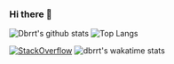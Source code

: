 ### Hi there 👋

![Dbrrt's github stats](https://github-readme-stats.vercel.app/api?username=dbrrt&show_icons=true&count_private=true&hide=stars&include_all_commits=true&theme=blueberry&show_icons=true)
![Top Langs](https://github-readme-stats.vercel.app/api/top-langs/?username=dbrrt&layout=compact)

[![StackOverflow](https://github-readme-stackoverflow.vercel.app/?userID=8483084)](https://stackoverflow.com/users/8483084/dbrrt)
![dbrrt's wakatime stats](https://github-readme-stats.vercel.app/api/wakatime?username=f55940d3-29a7-416c-a624-734033b6e060)
